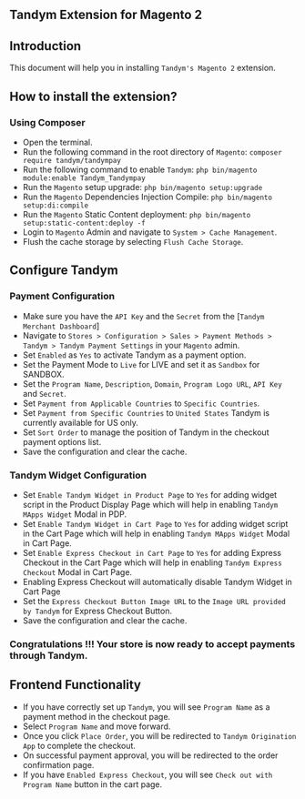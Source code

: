 ## Tandym Extension for Magento 2


## Introduction
This document will help you in installing `Tandym's Magento 2` extension.


## How to install the extension?
### Using Composer
* Open the terminal.
* Run the following command in the root directory of `Magento`:
```composer require tandym/tandympay```
* Run the following command to enable `Tandym`:
```php bin/magento module:enable Tandym_Tandympay```
* Run the `Magento` setup upgrade:
```php bin/magento setup:upgrade```
* Run the `Magento` Dependencies Injection Compile:
```php bin/magento setup:di:compile```
* Run the `Magento` Static Content deployment:
```php bin/magento setup:static-content:deploy -f```
* Login to `Magento` Admin and navigate to `System > Cache Management`.
* Flush the cache storage by selecting `Flush Cache Storage`.

## Configure Tandym


### Payment Configuration


* Make sure you have the `API Key` and the `Secret` from the [`Tandym Merchant Dashboard`]
* Navigate to `Stores > Configuration > Sales > Payment Methods > Tandym > Tandym Payment Settings` in your `Magento` admin.
* Set `Enabled` as `Yes` to activate Tandym as a payment option.
* Set the Payment Mode to `Live` for LIVE and set it as `Sandbox` for SANDBOX.
* Set the `Program Name`, `Description`, `Domain`, `Program Logo URL`, `API Key` and `Secret`.
* Set `Payment from Applicable Countries` to `Specific Countries`.
* Set `Payment from Specific Countries` to `United States` Tandym is currently available for US only.
* Set `Sort Order` to manage the position of Tandym in the checkout payment options list.
* Save the configuration and clear the cache.


### Tandym Widget Configuration


* Set `Enable Tandym Widget in Product Page` to `Yes` for adding widget script in the Product Display Page which will help in enabling `Tandym MApps Widget` Modal in PDP.
* Set `Enable Tandym Widget in Cart Page` to `Yes` for adding widget script in the Cart Page which will help in enabling `Tandym MApps Widget` Modal in Cart Page.
* Set `Enable Express Checkout in Cart Page` to `Yes` for adding Express Checkout in the Cart Page which will help in enabling `Tandym Express Checkout` Modal in Cart Page.
* Enabling Express Checkout will automatically disable Tandym Widget in Cart Page
* Set the `Express Checkout Button Image URL` to the `Image URL provided by Tandym` for Express Checkout Button.
* Save the configuration and clear the cache.


### Congratulations !!! Your store is now ready to accept payments through Tandym.


## Frontend Functionality


* If you have correctly set up `Tandym`, you will see `Program Name` as a payment method in the checkout page.
* Select `Program Name` and move forward.
* Once you click `Place Order`, you will be redirected to `Tandym Origination App` to complete the checkout.
* On successful payment approval, you will be redirected to the order confirmation page.
* If you have `Enabled Express Checkout`, you will see `Check out with Program Name` button in the cart page.
